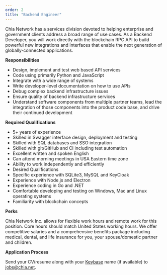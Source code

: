 ```yaml
---
order: 2
title: "Backend Engineer"
---
```


Chia Network has a services division devoted to helping enterprise and government clients address a broad range of use cases.  As a Backend Developer, you will work directly with the blockchain RPC API to build powerful new integrations and interfaces that enable the next generation of globally-connected applications.

**Responsibilities**
* Design, implement and test web based API services
* Code using primarily Python and JavaScript
* Integrate with a wide range of systems
* Write developer-level documentation on how to use APIs
* Debug complex backend infrastructure issues
* Ensure quality of backend infrastructure services
* Understand software components from multiple partner teams, lead the integration of those components into the product code base, and drive their continued development

**Required Qualifications**
* 5+ years of experience
* Skilled in Swagger interface design, deployment and testing
* Skilled with SQL databases and SSO integration
* Skilled with git/GitHub and CI including test automation
* Excellent written and spoken English
* Can attend morning meetings in USA Eastern time zone
* Ability to work independently and efficiently
* Desired Qualifications
* Specific experience with SQLite3, MySQL and KeyCloak
* Experience with Node.js and Electron
* Experience coding in Go and .NET
* Comfortable developing and testing on Windows, Mac and Linux operating systems
* Familiarity with blockchain concepts

**Perks**

Chia Network Inc. allows for flexible work hours and remote work for this position. Core hours should match United States working hours. We offer competitive salaries and a comprehensive benefits package including medical, dental, and life insurance for you, your spouse/domestic partner and children.

**Application Process**

Send your CV/resume along with your [Keybase](https://keybase.io) name (if available) to <a href="mailto:jobs@chia.net" target="_none">jobs@chia.net</a>.
